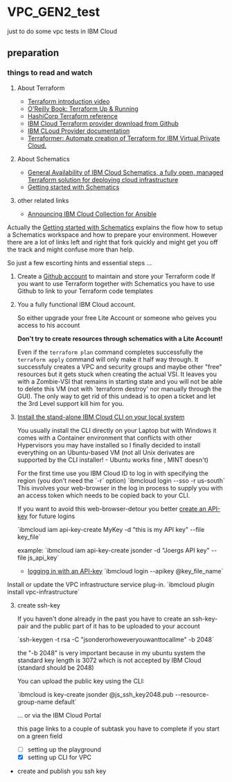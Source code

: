 # VPC_GEN2_test
just to do some vpc tests in IBM Cloud
## preparation
### things to read and watch
1. About Terraform
   - [Terraform introduction video](https://www.ibm.com/cloud/blog/new-builders/terraform)
   - [O'Reilly Book: Terraform Up & Running](https://learning.oreilly.com/library/view/terraform-up-and/9781491977071/cover.html)
   - [HashiCorp Terraform reference](https://www.terraform.io/intro/index.html)
   - [IBM Cloud Terraform provider download from Github](https://github.com/IBM-Cloud/terraform-provider-ibm)
   - [IBM CLoud Provider documentation](https://ibm-cloud.github.io/tf-ibm-docs/)
   - [Terraformer: Automate creation of Terraform for IBM Virtual Private Cloud.](https://github.com/ibm-cloud-architecture/terraformer)

3. About Schematics
   - [General Availability of IBM Cloud Schematics, a fully open, managed Terraform solution for deploying cloud infrastructure](https://www.ibm.com/cloud/blog/announcements/ibm-cloud-schematics-enabling-infrastructure-as-code)
   - [Getting started with Schematics](https://cloud.ibm.com/docs/schematics?topic=schematics-getting-started)
   
1. other related links

   - [Announcing IBM Cloud Collection for Ansible](https://www.ibm.com/cloud/blog/announcements/ibm-cloud-collection-for-ansible)

Actually the [Getting started with Schematics](https://cloud.ibm.com/docs/schematics?topic=schematics-getting-started) explains the flow how to setup a Schematics workspace and how to prepare your environment. However there are a lot of links left and right that fork quickly and might get you off the track and might confuse more than help. 

So just a few escorting hints and essential steps ...

1. Create a [Github account](https://github.com/) to maintain and store your Terraform code
   If you want to use Terraform together with Schematics you have to use Github to link to your Terraform code templates
1. You a fully functional IBM Cloud account. 

   So either upgrade your free Lite Account or someone who geives you access to his account  

   **Don't try to create resources through schematics with a Lite Account!** 

   Even if the `terraform plan` command completes successfully the `terraform apply` command will only make it half way through. 
       It successfuly creates a VPC and security groups and maybe other "free" resources but it gets stuck when creating the actual VSI. It leaves you with a Zombie-VSI that remains in starting state and you will not be able to delete this VM (not with ´terraform destroy' nor manually through the GUI). The only way to get rid of this undead is to open a ticket and let the 3rd Level support kill him for you.

2. [Install the stand-alone IBM Cloud CLI on your local system](https://cloud.ibm.com/docs/cli?topic=cloud-cli-install-ibmcloud-cli)

   You usually install the CLI directly on your Laptop but with Windows it comes with a Container environment that conflicts with other Hypervisors you may have installed so I finally decided to install everything on an Ubuntu-based VM (not all Unix derivates are supported by the CLI installer! - Ubuntu works fine , MINT doesn't)  
      
   For the first time use you IBM Cloud ID to log in with specifying the region (you don't need the ´-r´ option)
   ´ibmcloud login --sso -r us-south´
   This involves your web-browser in the log in process to supply you with an access token which needs to be copied back to your CLI. 

   If you want to avoid this web-browser-detour you better [create an API-key](https://cloud.ibm.com/docs/iam?topic=iam-userapikey#create_user_key) for future logins

   ´ibmcloud iam api-key-create MyKey -d "this is my API key" --file key_file´
   
   example: ´ibmcloud iam api-key-create jsonder -d "Joergs API key" --file js_api_key´

   - [logging in with an API-key](https://cloud.ibm.com/docs/iam?topic=iam-federated_id#federated_id)
   ´ibmcloud login --apikey @key_file_name´

Install or update the VPC infrastructure service plug-in.
´ibmcloud plugin install vpc-infrastructure´

3. create ssh-key

    If you haven't done already in the past you have to create an ssh-key-pair and the public part of it has to be uploaded to your account
    
    ´ssh-keygen -t rsa -C "jsonderorhoweveryouwanttocallme" -b 2048´

    the "-b 2048" is very important because in my ubuntu system the standard key length is 3072 which is not accepted by IBM Cloud (standard should be 2048)
 
    You can upload the public key using the CLI:

    ´ibmcloud is key-create jsonder @js_ssh_key2048.pub --resource-group-name default´

    ... or via the IBM Cloud Portal 

 
   this page links to a couple of subtask you have to complete if you start on a green field
   - [ ] setting up the playground 
   - [x] setting up CLI for VPC
- create and publish you ssh key
